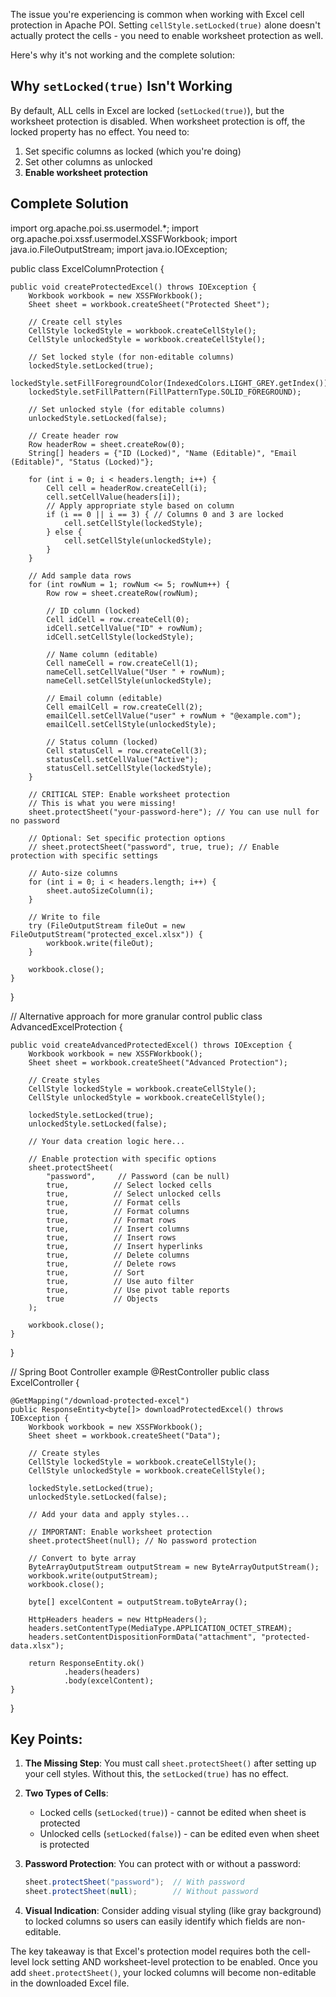 The issue you're experiencing is common when working with Excel cell protection in Apache POI. Setting `cellStyle.setLocked(true)` alone doesn't actually protect the cells - you need to enable worksheet protection as well.

Here's why it's not working and the complete solution:

## Why `setLocked(true)` Isn't Working

By default, ALL cells in Excel are locked (`setLocked(true)`), but the worksheet protection is disabled. When worksheet protection is off, the locked property has no effect. You need to:

1. Set specific columns as locked (which you're doing)
2. Set other columns as unlocked 
3. **Enable worksheet protection**

## Complete Solution

import org.apache.poi.ss.usermodel.*;
import org.apache.poi.xssf.usermodel.XSSFWorkbook;
import java.io.FileOutputStream;
import java.io.IOException;

public class ExcelColumnProtection {
    
    public void createProtectedExcel() throws IOException {
        Workbook workbook = new XSSFWorkbook();
        Sheet sheet = workbook.createSheet("Protected Sheet");
        
        // Create cell styles
        CellStyle lockedStyle = workbook.createCellStyle();
        CellStyle unlockedStyle = workbook.createCellStyle();
        
        // Set locked style (for non-editable columns)
        lockedStyle.setLocked(true);
        lockedStyle.setFillForegroundColor(IndexedColors.LIGHT_GREY.getIndex());
        lockedStyle.setFillPattern(FillPatternType.SOLID_FOREGROUND);
        
        // Set unlocked style (for editable columns)
        unlockedStyle.setLocked(false);
        
        // Create header row
        Row headerRow = sheet.createRow(0);
        String[] headers = {"ID (Locked)", "Name (Editable)", "Email (Editable)", "Status (Locked)"};
        
        for (int i = 0; i < headers.length; i++) {
            Cell cell = headerRow.createCell(i);
            cell.setCellValue(headers[i]);
            // Apply appropriate style based on column
            if (i == 0 || i == 3) { // Columns 0 and 3 are locked
                cell.setCellStyle(lockedStyle);
            } else {
                cell.setCellStyle(unlockedStyle);
            }
        }
        
        // Add sample data rows
        for (int rowNum = 1; rowNum <= 5; rowNum++) {
            Row row = sheet.createRow(rowNum);
            
            // ID column (locked)
            Cell idCell = row.createCell(0);
            idCell.setCellValue("ID" + rowNum);
            idCell.setCellStyle(lockedStyle);
            
            // Name column (editable)
            Cell nameCell = row.createCell(1);
            nameCell.setCellValue("User " + rowNum);
            nameCell.setCellStyle(unlockedStyle);
            
            // Email column (editable)
            Cell emailCell = row.createCell(2);
            emailCell.setCellValue("user" + rowNum + "@example.com");
            emailCell.setCellStyle(unlockedStyle);
            
            // Status column (locked)
            Cell statusCell = row.createCell(3);
            statusCell.setCellValue("Active");
            statusCell.setCellStyle(lockedStyle);
        }
        
        // CRITICAL STEP: Enable worksheet protection
        // This is what you were missing!
        sheet.protectSheet("your-password-here"); // You can use null for no password
        
        // Optional: Set specific protection options
        // sheet.protectSheet("password", true, true); // Enable protection with specific settings
        
        // Auto-size columns
        for (int i = 0; i < headers.length; i++) {
            sheet.autoSizeColumn(i);
        }
        
        // Write to file
        try (FileOutputStream fileOut = new FileOutputStream("protected_excel.xlsx")) {
            workbook.write(fileOut);
        }
        
        workbook.close();
    }
}

// Alternative approach for more granular control
public class AdvancedExcelProtection {
    
    public void createAdvancedProtectedExcel() throws IOException {
        Workbook workbook = new XSSFWorkbook();
        Sheet sheet = workbook.createSheet("Advanced Protection");
        
        // Create styles
        CellStyle lockedStyle = workbook.createCellStyle();
        CellStyle unlockedStyle = workbook.createCellStyle();
        
        lockedStyle.setLocked(true);
        unlockedStyle.setLocked(false);
        
        // Your data creation logic here...
        
        // Enable protection with specific options
        sheet.protectSheet(
            "password",     // Password (can be null)
            true,          // Select locked cells
            true,          // Select unlocked cells
            true,          // Format cells
            true,          // Format columns
            true,          // Format rows
            true,          // Insert columns
            true,          // Insert rows
            true,          // Insert hyperlinks
            true,          // Delete columns
            true,          // Delete rows
            true,          // Sort
            true,          // Use auto filter
            true,          // Use pivot table reports
            true           // Objects
        );
        
        workbook.close();
    }
}

// Spring Boot Controller example
@RestController
public class ExcelController {
    
    @GetMapping("/download-protected-excel")
    public ResponseEntity<byte[]> downloadProtectedExcel() throws IOException {
        Workbook workbook = new XSSFWorkbook();
        Sheet sheet = workbook.createSheet("Data");
        
        // Create styles
        CellStyle lockedStyle = workbook.createCellStyle();
        CellStyle unlockedStyle = workbook.createCellStyle();
        
        lockedStyle.setLocked(true);
        unlockedStyle.setLocked(false);
        
        // Add your data and apply styles...
        
        // IMPORTANT: Enable worksheet protection
        sheet.protectSheet(null); // No password protection
        
        // Convert to byte array
        ByteArrayOutputStream outputStream = new ByteArrayOutputStream();
        workbook.write(outputStream);
        workbook.close();
        
        byte[] excelContent = outputStream.toByteArray();
        
        HttpHeaders headers = new HttpHeaders();
        headers.setContentType(MediaType.APPLICATION_OCTET_STREAM);
        headers.setContentDispositionFormData("attachment", "protected-data.xlsx");
        
        return ResponseEntity.ok()
                .headers(headers)
                .body(excelContent);
    }
}

## Key Points:

1. **The Missing Step**: You must call `sheet.protectSheet()` after setting up your cell styles. Without this, the `setLocked(true)` has no effect.

2. **Two Types of Cells**: 
   - Locked cells (`setLocked(true)`) - cannot be edited when sheet is protected
   - Unlocked cells (`setLocked(false)`) - can be edited even when sheet is protected

3. **Password Protection**: You can protect with or without a password:
   ```java
   sheet.protectSheet("password");  // With password
   sheet.protectSheet(null);        // Without password
   ```

4. **Visual Indication**: Consider adding visual styling (like gray background) to locked columns so users can easily identify which fields are non-editable.

The key takeaway is that Excel's protection model requires both the cell-level lock setting AND worksheet-level protection to be enabled. Once you add `sheet.protectSheet()`, your locked columns will become non-editable in the downloaded Excel file.